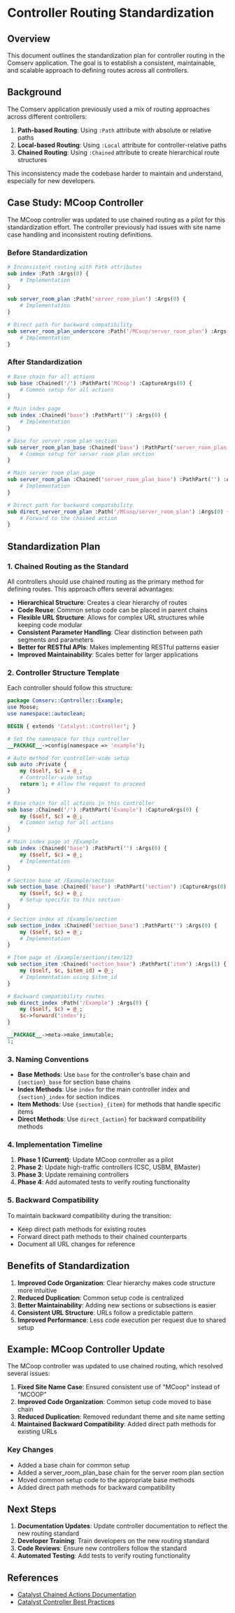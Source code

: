 # Controller Routing Standardization

## Overview

This document outlines the standardization plan for controller routing in the Comserv application. The goal is to establish a consistent, maintainable, and scalable approach to defining routes across all controllers.

## Background

The Comserv application previously used a mix of routing approaches across different controllers:

1. **Path-based Routing**: Using `:Path` attribute with absolute or relative paths
2. **Local-based Routing**: Using `:Local` attribute for controller-relative paths
3. **Chained Routing**: Using `:Chained` attribute to create hierarchical route structures

This inconsistency made the codebase harder to maintain and understand, especially for new developers.

## Case Study: MCoop Controller

The MCoop controller was updated to use chained routing as a pilot for this standardization effort. The controller previously had issues with site name case handling and inconsistent routing definitions.

### Before Standardization

```perl
# Inconsistent routing with Path attributes
sub index :Path :Args(0) {
    # Implementation
}

sub server_room_plan :Path('server_room_plan') :Args(0) {
    # Implementation
}

# Direct path for backward compatibility
sub server_room_plan_underscore :Path('/MCoop/server_room_plan') :Args(0) {
    # Implementation
}
```

### After Standardization

```perl
# Base chain for all actions
sub base :Chained('/') :PathPart('MCoop') :CaptureArgs(0) {
    # Common setup for all actions
}

# Main index page
sub index :Chained('base') :PathPart('') :Args(0) {
    # Implementation
}

# Base for server room plan section
sub server_room_plan_base :Chained('base') :PathPart('server_room_plan') :CaptureArgs(0) {
    # Common setup for server room plan section
}

# Main server room plan page
sub server_room_plan :Chained('server_room_plan_base') :PathPart('') :Args(0) {
    # Implementation
}

# Direct path for backward compatibility
sub direct_server_room_plan :Path('/MCoop/server_room_plan') :Args(0) {
    # Forward to the chained action
}
```

## Standardization Plan

### 1. Chained Routing as the Standard

All controllers should use chained routing as the primary method for defining routes. This approach offers several advantages:

- **Hierarchical Structure**: Creates a clear hierarchy of routes
- **Code Reuse**: Common setup code can be placed in parent chains
- **Flexible URL Structure**: Allows for complex URL structures while keeping code modular
- **Consistent Parameter Handling**: Clear distinction between path segments and parameters
- **Better for RESTful APIs**: Makes implementing RESTful patterns easier
- **Improved Maintainability**: Scales better for larger applications

### 2. Controller Structure Template

Each controller should follow this structure:

```perl
package Comserv::Controller::Example;
use Moose;
use namespace::autoclean;

BEGIN { extends 'Catalyst::Controller'; }

# Set the namespace for this controller
__PACKAGE__->config(namespace => 'example');

# Auto method for controller-wide setup
sub auto :Private {
    my ($self, $c) = @_;
    # Controller-wide setup
    return 1; # Allow the request to proceed
}

# Base chain for all actions in this controller
sub base :Chained('/') :PathPart('Example') :CaptureArgs(0) {
    my ($self, $c) = @_;
    # Common setup for all actions
}

# Main index page at /Example
sub index :Chained('base') :PathPart('') :Args(0) {
    my ($self, $c) = @_;
    # Implementation
}

# Section base at /Example/section
sub section_base :Chained('base') :PathPart('section') :CaptureArgs(0) {
    my ($self, $c) = @_;
    # Setup specific to this section
}

# Section index at /Example/section
sub section_index :Chained('section_base') :PathPart('') :Args(0) {
    my ($self, $c) = @_;
    # Implementation
}

# Item page at /Example/section/item/123
sub section_item :Chained('section_base') :PathPart('item') :Args(1) {
    my ($self, $c, $item_id) = @_;
    # Implementation using $item_id
}

# Backward compatibility routes
sub direct_index :Path('/Example') :Args(0) {
    my ($self, $c) = @_;
    $c->forward('index');
}

__PACKAGE__->meta->make_immutable;
1;
```

### 3. Naming Conventions

- **Base Methods**: Use `base` for the controller's base chain and `{section}_base` for section base chains
- **Index Methods**: Use `index` for the main controller index and `{section}_index` for section indices
- **Item Methods**: Use `{section}_{item}` for methods that handle specific items
- **Direct Methods**: Use `direct_{action}` for backward compatibility methods

### 4. Implementation Timeline

1. **Phase 1 (Current)**: Update MCoop controller as a pilot
2. **Phase 2**: Update high-traffic controllers (CSC, USBM, BMaster)
3. **Phase 3**: Update remaining controllers
4. **Phase 4**: Add automated tests to verify routing functionality

### 5. Backward Compatibility

To maintain backward compatibility during the transition:

- Keep direct path methods for existing routes
- Forward direct path methods to their chained counterparts
- Document all URL changes for reference

## Benefits of Standardization

1. **Improved Code Organization**: Clear hierarchy makes code structure more intuitive
2. **Reduced Duplication**: Common setup code is centralized
3. **Better Maintainability**: Adding new sections or subsections is easier
4. **Consistent URL Structure**: URLs follow a predictable pattern
5. **Improved Performance**: Less code execution per request due to shared setup

## Example: MCoop Controller Update

The MCoop controller was updated to use chained routing, which resolved several issues:

1. **Fixed Site Name Case**: Ensured consistent use of "MCoop" instead of "MCOOP"
2. **Improved Code Organization**: Common setup code moved to base chain
3. **Reduced Duplication**: Removed redundant theme and site name setting
4. **Maintained Backward Compatibility**: Added direct path methods for existing URLs

### Key Changes

- Added a base chain for common setup
- Added a server_room_plan_base chain for the server room plan section
- Moved common setup code to the appropriate base methods
- Added direct path methods for backward compatibility

## Next Steps

1. **Documentation Updates**: Update controller documentation to reflect the new routing standard
2. **Developer Training**: Train developers on the new routing standard
3. **Code Reviews**: Ensure new controllers follow the standard
4. **Automated Testing**: Add tests to verify routing functionality

## References

- [Catalyst Chained Actions Documentation](https://metacpan.org/pod/Catalyst::DispatchType::Chained)
- [Catalyst Controller Best Practices](https://metacpan.org/pod/Catalyst::Manual::CatalystAndMoose)